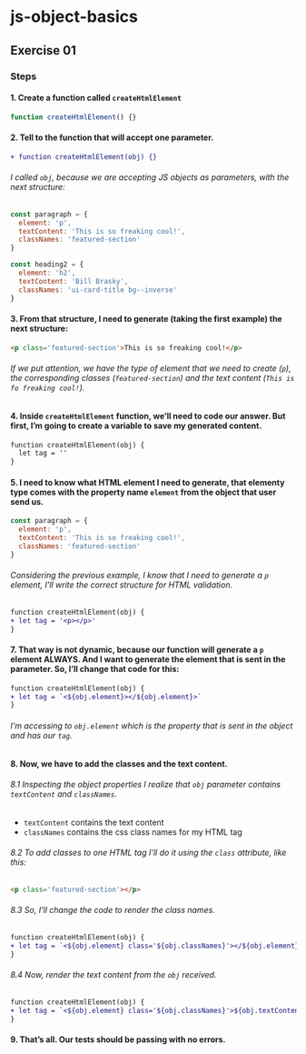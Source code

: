 # js-object-basics

## Exercise 01

### Steps

#### 1. Create a function called `createHtmlElement`
```js
function createHtmlElement() {}
```

#### 2. Tell to the function that will accept one parameter.
```diff
+ function createHtmlElement(obj) {}
```

###### I called `obj`, because we are accepting JS objects as parameters, with the next structure:

```js
const paragraph = {
  element: 'p',
  textContent: 'This is so freaking cool!',
  classNames: 'featured-section'
}

const heading2 = {
  element: 'h2',
  textContent: 'Bill Brasky',
  classNames: 'ui-card-title bg--inverse'
}
```

#### 3. From that structure, I need to generate (taking the first example) the next structure:

```html
<p class='featured-section'>This is so freaking cool!</p>
```

###### If we put attention, we have the type of element that we need to create (`p`), the corresponding classes (`featured-section`) and the text content (`This is fo freaking cool!`).

#### 4. Inside `createHtmlElement` function, we’ll need to code our answer. But first, I’m going to create a variable to save my generated content.

```diff
function createHtmlElement(obj) {
  let tag = ''
}
```

#### 5. I need to know what HTML element I need to generate, that elementy type comes with the property name `element` from the object that user send us.

```js
const paragraph = {
  element: 'p',
  textContent: 'This is so freaking cool!',
  classNames: 'featured-section'
}
```

###### Considering the previous example, I know that I need to generate a `p` element, I’ll write the correct structure for HTML validation.

```diff
function createHtmlElement(obj) {
+ let tag = '<p></p>'
}
```

#### 7. That way is not dynamic, because our function will generate a `p` element ALWAYS. And I want to generate the element that is sent in the parameter. So, I’ll change that code for this:

```diff
function createHtmlElement(obj) {
+ let tag = `<${obj.element}></${obj.element}>`
}
```

###### I’m accessing to `obj.element` which is the property that is sent in the object and has our `tag`.

#### 8. Now, we have to add the classes and the text content.

###### 8.1 Inspecting the object properties I realize that `obj` parameter contains `textContent` and `classNames`.
+ `textContent` contains the text content
+ `classNames` contains the css class names for my HTML tag

###### 8.2 To add classes to one HTML tag I’ll do it using the `class` attribute, like this:
```html
<p class='featured-section'></p>
```

###### 8.3 So, I’ll change the code to render the class names.
```diff
function createHtmlElement(obj) {
+ let tag = `<${obj.element} class='${obj.classNames}'></${obj.element}>`
}
```

###### 8.4 Now, render the text content from the `obj` received.
```diff
function createHtmlElement(obj) {
+ let tag = `<${obj.element} class='${obj.classNames}'>${obj.textContent}</${obj.element}>`
}
```

#### 9. That’s all. Our tests should be passing with no errors.

